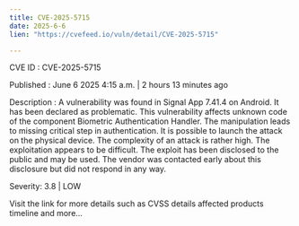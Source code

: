```yaml
---
title: CVE-2025-5715
date: 2025-6-6
lien: "https://cvefeed.io/vuln/detail/CVE-2025-5715"

---
```


CVE ID : CVE-2025-5715

Published :  June 6
2025
4:15 a.m. | 2 hours
13 minutes ago

Description : A vulnerability was found in Signal App 7.41.4 on Android. It has been declared as problematic. This vulnerability affects unknown code of the component Biometric Authentication Handler. The manipulation leads to missing critical step in authentication. It is possible to launch the attack on the physical device. The complexity of an attack is rather high. The exploitation appears to be difficult. The exploit has been disclosed to the public and may be used. The vendor was contacted early about this disclosure but did not respond in any way.

Severity: 3.8 | LOW

Visit the link for more details
such as CVSS details
affected products
timeline
and more...
